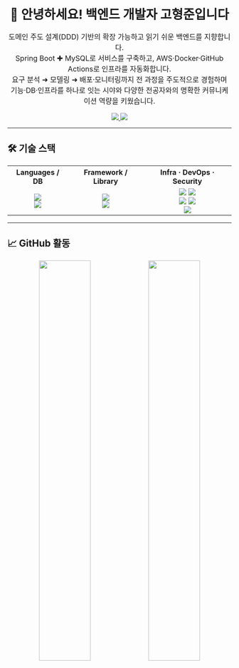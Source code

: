 <div align="center">

<h1>💫 안녕하세요! 백엔드 개발자 <strong>고형준</strong>입니다</h1>

<p style="font-size:16px">
도메인 주도 설계(DDD) 기반의 확장 가능하고 읽기 쉬운 백엔드를 지향합니다.<br/>
Spring Boot ✚ MySQL로 서비스를 구축하고, AWS·Docker·GitHub Actions로 인프라를 자동화합니다.<br/>
요구 분석 ➜ 모델링 ➜ 배포·모니터링까지 전 과정을 주도적으로 경험하며<br/>
기능·DB·인프라를 하나로 잇는 시야와 다양한 전공자와의 명확한 커뮤니케이션 역량을 키웠습니다.
</p>

<a href="mailto:taco9590@gmail.com">
  <img src="https://img.shields.io/badge/Email-taco9590@gmail.com-D14836?style=flat-square&logo=gmail&logoColor=white"/>
</a>
<a href="https://github.com/taco-recipe">
  <img src="https://img.shields.io/badge/GitHub-taco--recipe-181717?style=flat-square&logo=github&logoColor=white"/>
</a>

</div>

---

## 🛠️ 기술 스택

<table align="center">
  <tr>
    <th>Languages / DB</th>
    <th>Framework / Library</th>
    <th>Infra · DevOps · Security</th>
  </tr>
  <tr>
    <td align="center">
      <img src="https://img.shields.io/badge/Java-ED8B00?style=for-the-badge&logo=openjdk&logoColor=white"/><br/>
      <img src="https://img.shields.io/badge/MySQL-4479A1?style=for-the-badge&logo=mysql&logoColor=white"/>
    </td>
    <td align="center">
      <img src="https://img.shields.io/badge/Spring%20Boot-6DB33F?style=for-the-badge&logo=springboot&logoColor=white"/><br/>
      <img src="https://img.shields.io/badge/MyBatis-000000?style=for-the-badge"/>
    </td>
    <td align="center">
      <img src="https://img.shields.io/badge/AWS-FF9900?style=for-the-badge&logo=amazonaws&logoColor=white"/>
      <img src="https://img.shields.io/badge/Docker-2496ED?style=for-the-badge&logo=docker&logoColor=white"/><br/>
      <img src="https://img.shields.io/badge/GitHub%20Actions-2088FF?style=for-the-badge&logo=githubactions&logoColor=white"/>
      <img src="https://img.shields.io/badge/Nginx-009639?style=for-the-badge&logo=nginx&logoColor=white"/><br/>
      <img src="https://img.shields.io/badge/JWT-000000?style=for-the-badge&logo=jsonwebtokens&logoColor=white"/>
    </td>
  </tr>
</table>

---

## 📈 GitHub 활동

<p align="center">
  <img src="https://github-readme-stats.vercel.app/api?username=taco-recipe&theme=buefy&show_icons=true&hide_border=true&count_private=true" width="48%"/>
  <img src="https://streak-stats.demolab.com?user=taco-recipe&theme=buefy&hide_border=true" width="48%"/>
</p>
